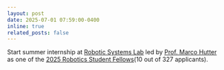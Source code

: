 ```yaml
---
layout: post
date: 2025-07-01 07:59:00-0400
inline: true
related_posts: false
---
```


Start summer internship at [Robotic Systems Lab](https://rsl.ethz.ch/) led by [Prof. Marco Hutter](https://rsl.ethz.ch/the-lab/people/person-detail.MTIxOTEx.TGlzdC8yNDQxLC0xNDI1MTk1NzM1.html) as one of the [2025 Robotics Student Fellows](https://robotx.ethz.ch/education/robotics-student-fellowship/2025-robotics-student-fellows.html)(10 out of 327 applicants).
